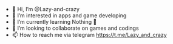 - 👋 Hi, I’m @Lazy-and-crazy
- 👀 I’m interested in apps and game developing
- 🌱 I’m currently learning Nothing 🤣
- 💞️ I’m looking to collaborate on games and codings
- 📫 How to reach me via telegram https://t.me/Lazy_and_crazy

<!---
Lazy-and-crazy/Lazy-and-crazy is a ✨ special ✨ repository because its `README.md` (this file) appears on your GitHub profile.
You can click the Preview link to take a look at your changes.
--->
